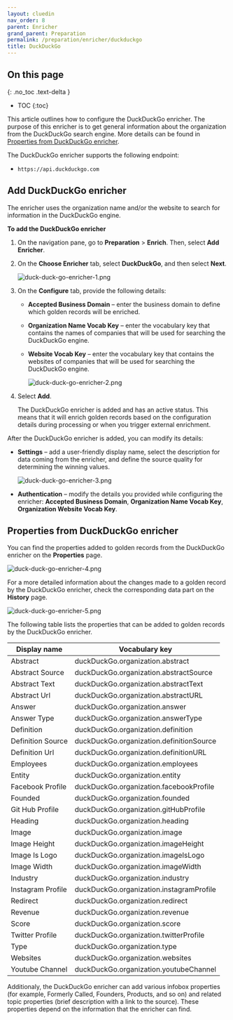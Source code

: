 ```yaml
---
layout: cluedin
nav_order: 8
parent: Enricher
grand_parent: Preparation
permalink: /preparation/enricher/duckduckgo
title: DuckDuckGo
---
```

## On this page
{: .no_toc .text-delta }
- TOC
{:toc}

This article outlines how to configure the DuckDuckGo enricher. The purpose of this enricher is to get general information about the organization from the DuckDuckGo search engine. More details can be found in [Properties from DuckDuckGo enricher](#properties-from-duckduckgo-enricher).

The DuckDuckGo enricher supports the following endpoint:

- `https://api.duckduckgo.com`

## Add DuckDuckGo enricher

The enricher uses the organization name and/or the website to search for information in the DuckDuckGo engine.

**To add the DuckDuckGo enricher**

1. On the navigation pane, go to **Preparation** > **Enrich**. Then, select **Add Enricher**.

1. On the **Choose Enricher** tab, select **DuckDuckGo**, and then select **Next**.

    ![duck-duck-go-enricher-1.png](../../assets/images/preparation/enricher/duck-duck-go-enricher-1.png)

1. On the **Configure** tab, provide the following details:

    - **Accepted Business Domain** – enter the business domain to define which golden records will be enriched.

    - **Organization Name Vocab Key** – enter the vocabulary key that contains the names of companies that will be used for searching the DuckDuckGo engine.

    - **Website Vocab Key** – enter the vocabulary key that contains the websites of companies that will be used for searching the DuckDuckGo engine.

        ![duck-duck-go-enricher-2.png](../../assets/images/preparation/enricher/duck-duck-go-enricher-2.png)

1. Select **Add**.

    The DuckDuckGo enricher is added and has an active status. This means that it will enrich golden records based on the configuration details during processing or when you trigger external enrichment.

After the DuckDuckGo enricher is added, you can modify its details:

- **Settings** – add a user-friendly display name, select the description for data coming from the enricher, and define the source quality for determining the winning values.

    ![duck-duck-go-enricher-3.png](../../assets/images/preparation/enricher/duck-duck-go-enricher-3.png)

- **Authentication** – modify the details you provided while configuring the enricher: **Accepted Business Domain**, **Organization Name Vocab Key**, **Organization Website Vocab Key**.

## Properties from DuckDuckGo enricher

You can find the properties added to golden records from the DuckDuckGo enricher on the **Properties** page.

![duck-duck-go-enricher-4.png](../../assets/images/preparation/enricher/duck-duck-go-enricher-4.png)

For a more detailed information about the changes made to a golden record by the DuckDuckGo enricher, check the corresponding data part on the **History** page.

![duck-duck-go-enricher-5.png](../../assets/images/preparation/enricher/duck-duck-go-enricher-5.png)

The following table lists the properties that can be added to golden records by the DuckDuckGo enricher.

| Display name | Vocabulary key |
|--|--|
| Abstract | duckDuckGo.organization.abstract  |
| Abstract Source | duckDuckGo.organization.abstractSource  |
| Abstract Text | duckDuckGo.organization.abstractText |
| Abstract Url | duckDuckGo.organization.abstractURL |
| Answer | duckDuckGo.organization.answer |
| Answer Type | duckDuckGo.organization.answerType |
| Definition | duckDuckGo.organization.definition |
| Definition Source | duckDuckGo.organization.definitionSource |
| Definition Url | duckDuckGo.organization.definitionURL |
| Employees | duckDuckGo.organization.employees |
| Entity | duckDuckGo.organization.entity |
| Facebook Profile | duckDuckGo.organization.facebookProfile |
| Founded | duckDuckGo.organization.founded |
| Git Hub Profile | duckDuckGo.organization.gitHubProfile |
| Heading | duckDuckGo.organization.heading |
| Image | duckDuckGo.organization.image |
| Image Height | duckDuckGo.organization.imageHeight |
| Image Is Logo | duckDuckGo.organization.imageIsLogo |
| Image Width | duckDuckGo.organization.imageWidth |
| Industry | duckDuckGo.organization.industry |
| Instagram Profile | duckDuckGo.organization.instagramProfile |
| Redirect | duckDuckGo.organization.redirect |
| Revenue | duckDuckGo.organization.revenue |
| Score | duckDuckGo.organization.score |
| Twitter Profile | duckDuckGo.organization.twitterProfile |
| Type | duckDuckGo.organization.type |
| Websites | duckDuckGo.organization.websites |
| Youtube Channel | duckDuckGo.organization.youtubeChannel |

Additionaly, the DuckDuckGo enricher can add various infobox properties (for example, Formerly Called, Founders, Products, and so on) and related topic properties (brief description with a link to the source). These properties depend on the information that the enricher can find.